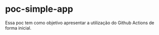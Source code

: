 # poc-simple-app
Essa poc tem como objetivo apresentar a utilização do Github Actions de forma inicial.
